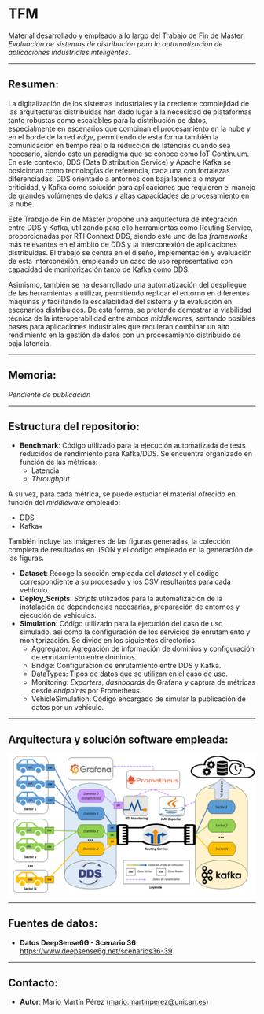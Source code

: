 # TFM
Material desarrollado y empleado a lo largo del Trabajo de Fin de Máster: *Evaluación de sistemas de distribución para la automatización de aplicaciones industriales inteligentes*.

------------------------------------------

## Resumen:

La digitalización de los sistemas industriales y la creciente complejidad de las arquitecturas distribuidas han dado lugar a la necesidad de plataformas tanto robustas como escalables para la distribución de datos, especialmente en escenarios que combinan el procesamiento en la nube y en el borde de la red *edge*, permitiendo de esta forma también la comunicación en tiempo real o la reducción de latencias cuando sea necesario, siendo este un paradigma que se conoce como IoT Continuum. En este contexto, DDS (Data Distribution Service) y Apache Kafka se posicionan como tecnologías de referencia, cada una con fortalezas diferenciadas: DDS orientado a entornos con baja latencia o mayor criticidad, y Kafka como solución para aplicaciones que requieren el manejo de grandes volúmenes de datos y altas capacidades de procesamiento en la nube.

Este Trabajo de Fin de Máster propone una arquitectura de integración entre DDS y Kafka, utilizando para ello herramientas como Routing Service, proporcionadas por RTI Connext DDS, siendo este uno de los *frameworks* más relevantes en el ámbito de DDS y la interconexión de aplicaciones distribuidas. El trabajo se centra en el diseño, implementación y evaluación de esta interconexión, empleando un caso de uso representativo con capacidad de monitorización tanto de Kafka como DDS.

Asimismo, también se ha desarrollado una automatización del despliegue de las herramientas a utilizar, permitiendo replicar el entorno en diferentes máquinas y facilitando la escalabilidad del sistema y la evaluación en escenarios distribuidos. De esta forma, se pretende demostrar la viabilidad técnica de la interoperabilidad entre ambos *middlewares*, sentando posibles bases para aplicaciones industriales que requieran combinar un alto rendimiento en la gestión de datos con un procesamiento distribuido de baja latencia.

------------------------------------------
## Memoria:

*Pendiente de publicación*

------------------------------------------

## Estructura del repositorio:
* **Benchmark**: Código utilizado para la ejecución automatizada de tests reducidos de rendimiento para Kafka/DDS. Se encuentra organizado en función de las métricas:
  - Latencia
  - *Throughput*

A su vez, para cada métrica, se puede estudiar el material ofrecido en función del *middleware* empleado:
  - DDS
  - Kafka+

También incluye las imágenes de las figuras generadas, la colección completa de resultados en JSON y el código empleado en la generación de las figuras.
* **Dataset**: Recoge la sección empleada del *dataset* y el código correspondiente a su procesado y los CSV resultantes para cada vehículo.
* **Deploy_Scripts**: *Scripts* utilizados para la automatización de la instalación de dependencias necesarias, preparación de entornos y ejecución de vehiculos.
* **Simulation**: Código utilizado para la ejecución del caso de uso simulado, así como la configuración de los servicios de enrutamiento y monitorización. Se divide en los siguientes directorios.
  - Aggregator: Agregación de información de dominios y configuración de enrutamiento entre dominios.
  - Bridge: Configuración de enrutamiento entre DDS y Kafka.
  - DataTypes: Tipos de datos que se utilizan en el caso de uso.
  - Monitoring: *Exporters*, *dashboards* de Grafana y captura de métricas desde *endpoints* por Prometheus.
  - VehicleSimulation: Código encargado de simular la publicación de datos por un vehículo.

------------------------------------------

## Arquitectura y solución software empleada:


![](Arquitectura-SolucionSwPropuesta.png)

------------------------------------------

## Fuentes de datos:
* **Datos DeepSense6G - Scenario 36**: https://www.deepsense6g.net/scenarios36-39

------------------------------------------

## Contacto:
* **Autor**: Mario Martín Pérez (mario.martinperez@unican.es)

